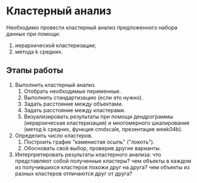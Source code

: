 ﻿Кластерный анализ
=================

Необходимо провести кластерный анализ предложенного набора данных при помощи:

1. иерархической кластеризации;
2. метода k средних.

Этапы работы
------------
1. Выполнить кластерный анализ.
	1. Отобрать необходимые переменные.
	2. Выполнить стандартизацию (если это нужно).
	3. Задать расстояние между объектами.
	4. Задать расстояние между кластерами.
	5. Визуализировать результаты при помощи дендрограммы (иерархическая кластеризация) и многомерного шкалирования (метод k средних, функция cmdscale, презентация week04b).
2. Определить число кластеров. 
	1. Построить график "каменистая осыпь" ("локоть").
	2. Обосновать свой выбор, проверив другие варианты.
3. Интерпретировать результаты кластерного анализа: что представляют собой полученные кластеры? чем объекты в каждом из получившихся кластеров похожи друг на друга? чем объекты из разных кластеров отличаются друг от друга?
